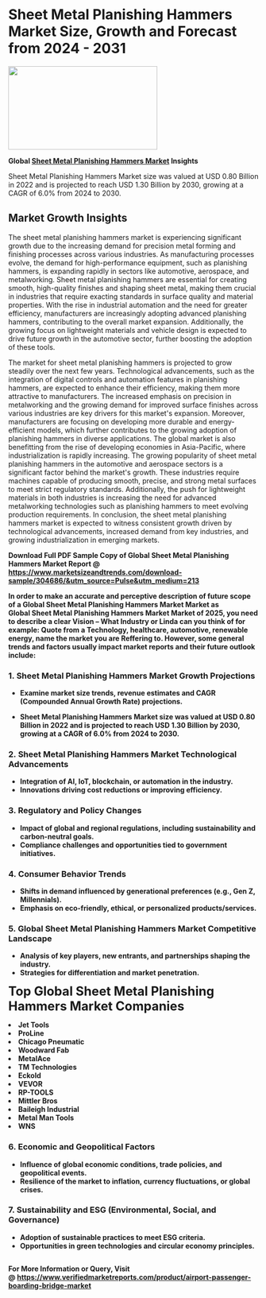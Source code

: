 <H1>Sheet Metal Planishing Hammers Market Size, Growth and Forecast from 2024 - 2031</H1><img class="aligncenter size-medium wp-image-584254" src="https://thirdeyenews.in/wp-content/uploads/2024/09/Global-Market-Research-300x168.jpeg" alt="" width="300" height="168" /><p><strong>Global&nbsp;<a href="https://www.marketsizeandtrends.com/download-sample/304686/&amp;utm_source=Pulse&amp;utm_medium=213">Sheet Metal Planishing Hammers Market</a> Insights</strong></p><p>Sheet Metal Planishing Hammers Market size was valued at USD 0.80 Billion in 2022 and is projected to reach USD 1.30 Billion by 2030, growing at a CAGR of 6.0% from 2024 to 2030.</p><p><h2>Market Growth Insights</h2> <p>The sheet metal planishing hammers market is experiencing significant growth due to the increasing demand for precision metal forming and finishing processes across various industries. As manufacturing processes evolve, the demand for high-performance equipment, such as planishing hammers, is expanding rapidly in sectors like automotive, aerospace, and metalworking. Sheet metal planishing hammers are essential for creating smooth, high-quality finishes and shaping sheet metal, making them crucial in industries that require exacting standards in surface quality and material properties. With the rise in industrial automation and the need for greater efficiency, manufacturers are increasingly adopting advanced planishing hammers, contributing to the overall market expansion. Additionally, the growing focus on lightweight materials and vehicle design is expected to drive future growth in the automotive sector, further boosting the adoption of these tools.</p> <p><strong></strong></p> <p>The market for sheet metal planishing hammers is projected to grow steadily over the next few years. Technological advancements, such as the integration of digital controls and automation features in planishing hammers, are expected to enhance their efficiency, making them more attractive to manufacturers. The increased emphasis on precision in metalworking and the growing demand for improved surface finishes across various industries are key drivers for this market's expansion. Moreover, manufacturers are focusing on developing more durable and energy-efficient models, which further contributes to the growing adoption of planishing hammers in diverse applications. The global market is also benefitting from the rise of developing economies in Asia-Pacific, where industrialization is rapidly increasing. The growing popularity of sheet metal planishing hammers in the automotive and aerospace sectors is a significant factor behind the market's growth. These industries require machines capable of producing smooth, precise, and strong metal surfaces to meet strict regulatory standards. Additionally, the push for lightweight materials in both industries is increasing the need for advanced metalworking technologies such as planishing hammers to meet evolving production requirements. In conclusion, the sheet metal planishing hammers market is expected to witness consistent growth driven by technological advancements, increased demand from key industries, and growing industrialization in emerging markets. <p><strong></p><p><span class=""><strong>Download Full PDF Sample Copy of Global Sheet Metal Planishing Hammers Market Report</strong> @ <a href="https://www.marketsizeandtrends.com/download-sample/304686/&amp;utm_source=Pulse&amp;utm_medium=213" target="_blank">https://www.marketsizeandtrends.com/download-sample/304686/&amp;utm_source=Pulse&amp;utm_medium=213</a></span></p><p>In order to make an accurate and perceptive description of future scope of a Global&nbsp;Sheet Metal Planishing Hammers Market Market as Global&nbsp;Sheet Metal Planishing Hammers Market Market of 2025, you need to describe a clear Vision &ndash; What Industry or Linda can you think of for example: Quote from a Technology, healthcare, automotive, renewable energy, name the market you are Reffering to. However, some general trends and factors usually impact market reports and their future outlook include:</p><h3>1.&nbsp;<strong>Sheet Metal Planishing Hammers Market Growth Projections</strong></h3><ul><li>Examine market size trends, revenue estimates and CAGR (Compounded Annual Growth Rate) projections.</li><li><p>Sheet Metal Planishing Hammers Market size was valued at USD 0.80 Billion in 2022 and is projected to reach USD 1.30 Billion by 2030, growing at a CAGR of 6.0% from 2024 to 2030.</p></li></ul><h3>2.&nbsp;<strong>Sheet Metal Planishing Hammers Market Technological Advancements</strong></h3><ul><li>Integration of AI, IoT, blockchain, or automation in the industry.</li><li>Innovations driving cost reductions or improving efficiency.</li></ul><h3>3.&nbsp;<strong>Regulatory and Policy Changes</strong></h3><ul><li>Impact of global and regional regulations, including sustainability and carbon-neutral goals.</li><li>Compliance challenges and opportunities tied to government initiatives.</li></ul><h3>4.&nbsp;<strong>Consumer Behavior Trends</strong></h3><ul><li>Shifts in demand influenced by generational preferences (e.g., Gen Z, Millennials).</li><li>Emphasis on eco-friendly, ethical, or personalized products/services.</li></ul><h3>5.&nbsp;<strong>Global Sheet Metal Planishing Hammers Market Competitive Landscape</strong></h3><ul><li>Analysis of key players, new entrants, and partnerships shaping the industry.</li><li>Strategies for differentiation and market penetration.</li></ul><p data-pm-slice="1 1 []"><span style="color: inherit; font-family: inherit; font-size: 25px;">Top Global Sheet Metal Planishing Hammers Market Companies</span></p><div class="" data-test-id=""><p><li>Jet Tools</li><li> ProLine</li><li> Chicago Pneumatic</li><li> Woodward Fab</li><li> MetalAce</li><li> TM Technologies</li><li> Eckold</li><li> VEVOR</li><li> RP-TOOLS</li><li> Mittler Bros</li><li> Baileigh Industrial</li><li> Metal Man Tools</li><li> WNS</li></p></div><h3>6.&nbsp;<strong>Economic and Geopolitical Factors</strong></h3><ul><li>Influence of global economic conditions, trade policies, and geopolitical events.</li><li>Resilience of the market to inflation, currency fluctuations, or global crises.</li></ul><h3>7.&nbsp;<strong>Sustainability and ESG (Environmental, Social, and Governance)</strong></h3><ul><li>Adoption of sustainable practices to meet ESG criteria.</li><li>Opportunities in green technologies and circular economy principles.</li></ul><h2><strong style="font-size: 14px;">For More Information or Query, Visit @&nbsp;</strong><a style="background-color: #ffffff; font-size: 14px;" href="https://www.marketsizeandtrends.com/report/sheet-metal-planishing-hammers-market/" target="_blank">https://www.verifiedmarketreports.com/product/airport-passenger-boarding-bridge-market</a></h2>
